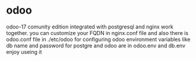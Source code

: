 # odoo
odoo-17 comunity edition integrated with postgresql and nginx work together.
you can customize your FQDN in nginx.conf file and also 
there is odoo.conf file in ./etc/odoo for configuring odoo
environment variables like db name and password for postgre and odoo are in odoo.env and db.env
enjoy useing it
